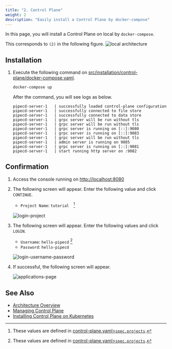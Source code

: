 ```yaml
---
title: "2. Control Plane"
weight: 2
description: "Easily install a Control Plane by docker-compose"
---
```


In this page, you will install a Control Plane on local by `docker-compose`.

This corresponds to `(2)` in the following figure.
![local architecture](/images/architecture.png)


## Installation

1. Execute the following command on [src/installation/control-plane/docker-compose.yaml](https://github.com/ca-dp/pipecd-tutorial/blob/main/src/installation/control-plane/docker-compose.yaml).
    ```sh
    docker-compose up
    ```

    After the command, you will see logs as below.
    ```log
    pipecd-server-1   | successfully loaded control-plane configuration
    pipecd-server-1   | successfully connected to file store
    pipecd-server-1   | successfully connected to data store
    pipecd-server-1   | grpc server will be run without tls
    pipecd-server-1   | grpc server will be run without tls
    pipecd-server-1   | grpc server is running on [::]:9080
    pipecd-server-1   | grpc server is running on [::]:9083
    pipecd-server-1   | grpc server will be run without tls
    pipecd-server-1   | admin server is running on 9085
    pipecd-server-1   | grpc server is running on [::]:9081
    pipecd-server-1   | start running http server on :9082
    ```

## Confirmation

1. Access the console running on [http://localhost:8080](http://localhost:8080)
2. The following screen will appear. Enter the following value and click `CONTINUE`.
   - `Project Name`: `tutorial`　[^1]

    ![login-project](/images/installation/login1.png)

3. The following screen will appear. Enter the following values and click `LOGIN`.
   - `Username`: `hello-pipecd` [^1]
   - `Password`: `hello-pipecd`

    ![login-username-password](/images/installation/login2.png)

4. If successful, the following screen will appear.

    ![applications-page](/images/installation/applications.png)

[^1]: These values are defined in [control-plane.yaml>`spec.projects`](https://github.com/ca-dp/pipecd-tutorial/blob/main/src/installation/control-plane/volume/pipecd-config/control-plane.yaml).

## See Also

- [Architecture Overview](https://pipecd.dev/docs/user-guide/managing-controlplane/architecture-overview/)
- [Managing Control Plane](https://pipecd.dev/docs/user-guide/managing-controlplane/)
- [Installing Control Plane on Kubernetes](https://pipecd.dev/docs/installation/install-control-plane/installing-controlplane-on-k8s/)